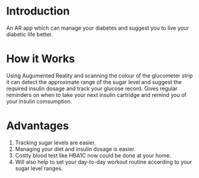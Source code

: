 # Introduction
An AR app which can manage your diabetes and suggest you to live your diabetic life better.

# How it Works 
Using Augumented Reality and scanning the colour of the glucometer strip it can detect the approximate range of the sugar level and suggest the required insulin dosage and track your glucose record. Gives regular reminders on when to take your next insulin cartridge and remind you of your insulin comsumption.

# Advantages
1. Tracking sugar levels are easier.
2. Managing your diet and insulin dosage is easier.
3. Costly blood test like HBA1C now could be done at your home.
4. Will also help to set your day-to-day workout routine according to your sugar level ranges.
